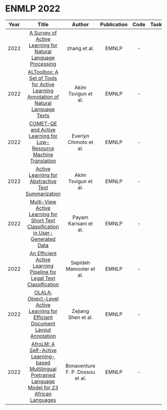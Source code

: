 # ENMLP 2022

| Year |                                                       Title                                                       |   Author    | Publication | Code | Tasks | Notes | Datasets| Notions |
|:----:|:-----------------------------------------------------------------------------------------------------------------:|:-----------:|:-----------:|:----:|:----:|:-----:|:-----:|:-----:|
| 2022 |   [A Survey of Active Learning for Natural Language Processing](https://aclanthology.org/2022.emnlp-main.414/)    |zhang et al. |    EMNLP    |  -   |      |       |       |       |
| 2022 | [ALToolbox: A Set of Tools for Active Learning Annotation of Natural Language Texts](https://aclanthology.org/2022.emnlp-demos.41/) |   Akim Tsvigun et al.    |    EMNLP    |-  |      |       |       |       |
| 2022 | [COMET-QE and Active Learning for Low-Resource Machine Translation](https://aclanthology.org/2022.findings-emnlp.348/) |   Everlyn Chimoto et al.    |    EMNLP    |-  |      |       |       |       |
| 2022 | [Active Learning for Abstractive Text Summarization](https://aclanthology.org/2022.findings-emnlp.377/) | Akim Tsvigun  et al.    |    EMNLP    |-  |      |       |       |       |
| 2022 | [Multi-View Active Learning for Short Text Classification in User-Generated Data](https://aclanthology.org/2022.findings-emnlp.481/) | Payam Karisani  et al.    |    EMNLP    |-  |      |       |       |       |
| 2022 | [An Efficient Active Learning Pipeline for Legal Text Classification](https://aclanthology.org/2022.nllp-1.32/) |  Sepideh Mamooler et al.    |    EMNLP    |-  |      |       |       |       |
| 2022 | [OLALA: Object-Level Active Learning for Efficient Document Layout Annotation](https://aclanthology.org/2022.nlpcss-1.19/) |   Zejiang Shen et al.    |    EMNLP    |-  |      |       |       |       |
| 2022 | [AfroLM: A Self-Active Learning-based Multilingual Pretrained Language Model for 23 African Languages](https://aclanthology.org/2022.sustainlp-1.11/) |  Bonaventure F. P. Dossou et al.    |    EMNLP    |-  |      |       |       |       |
